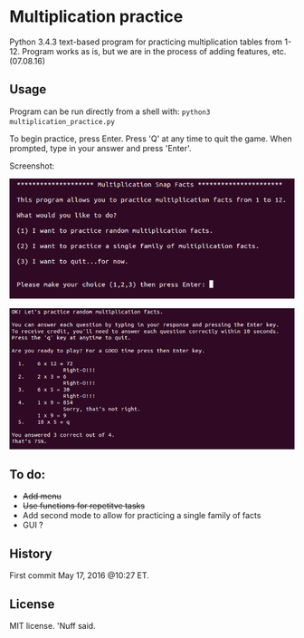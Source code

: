 # Multiplication practice 

Python 3.4.3 text-based program for practicing multiplication tables from 1-12. 
Program works as is, but we are in the process of adding features, etc. (07.08.16)
## Usage 

Program can be run directly from a shell with: 
`python3 multiplication_practice.py`

To begin practice, press Enter. 
Press 'Q' at any time to quit the game.
When prompted, type in your answer and press 'Enter'. 

Screenshot: 

![Alt text](https://github.com/marshki/multiplication_practice/blob/master/menu.png?raw+true "Menu")

![Alt text](https://github.com/marshki/multiplication_practice/blob/master/random.png?raw+true "random_function")

## To do: 
* ~~Add menu~~ 
* ~~Use functions for repetitve tasks~~ 
* Add second mode to allow for practicing a single family of facts 
* GUI ? 

## History 

First commit May 17, 2016 @10:27 ET. 

## License 

MIT license. 'Nuff said. 
